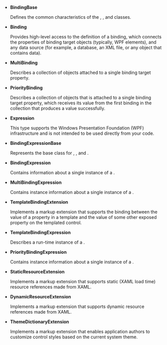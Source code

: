 * **BindingBase**

    Defines the common characteristics of the , , and  classes.

* **Binding**

    Provides high-level access to the definition of a binding, which connects the properties of binding target objects (typically, WPF elements), and any data source (for example, a database, an XML file, or any object that contains data).

* **MultiBinding**

    Describes a collection of  objects attached to a single binding target property.

* **PriorityBinding**

    Describes a collection of  objects that is attached to a single binding target property, which receives its value from the first binding in the collection that produces a value successfully.

* **Expression**

    This type supports the Windows Presentation Foundation (WPF) infrastructure and is not intended to be used directly from your code.

* **BindingExpressionBase**

    Represents the base class for , , and .

* **BindingExpression**

    Contains information about a single instance of a .

* **MultiBindingExpression**

    Contains instance information about a single instance of a .

* **TemplateBindingExtension**

    Implements a markup extension that supports the binding between the value of a property in a template and the value of some other exposed property on the templated control.

* **TemplateBindingExpression**

    Describes a run-time instance of a .

* **PriorityBindingExpression**

    Contains instance information about a single instance of a .

* **StaticResourceExtension**

    Implements a markup extension that supports static (XAML load time) resource references made from XAML.

* **DynamicResourceExtension**

    Implements a markup extension that supports dynamic resource references made from XAML.

* **ThemeDictionaryExtension**

    Implements a markup extension that enables application authors to customize control styles based on the current system theme.

